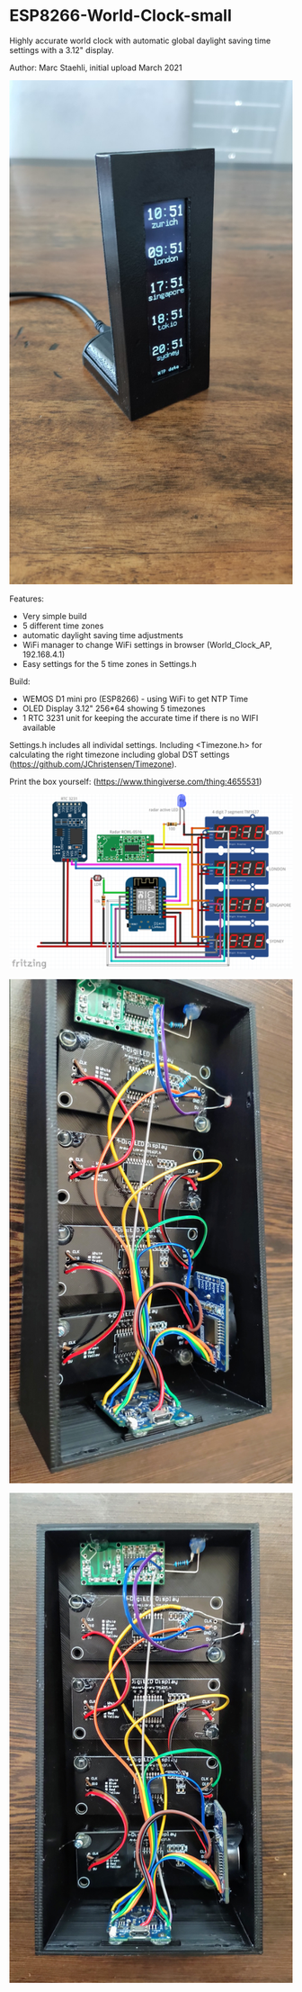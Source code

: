 # ESP8266-World-Clock-small
Highly accurate world clock with automatic global daylight saving time settings with a 3.12" display.

Author: Marc Staehli, initial upload March 2021

[![ESP8266-World-Clock](https://github.com/3KUdelta/ESP8266-World-Clock-small/blob/main/pics/IMG_20210310_105127.jpg)](https://github.com/3KUdelta/ESP8266-World-Clock-small)

Features:
- Very simple build
- 5 different time zones
- automatic daylight saving time adjustments
- WiFi manager to change WiFi settings in browser (World_Clock_AP, 192.168.4.1)
- Easy settings for the 5 time zones in Settings.h

Build:
- WEMOS D1 mini pro (ESP8266) - using WiFi to get NTP Time
- OLED Display 3.12" 256*64 showing 5 timezones
- 1 RTC 3231 unit for keeping the accurate time if there is no WIFI available

Settings.h includes all individal settings. 
Including <Timezone.h> for calculating the right timezone including global DST settings (https://github.com/JChristensen/Timezone).

Print the box yourself: (https://www.thingiverse.com/thing:4655531)

[![ESP8266-World-Clock](https://github.com/3KUdelta/ESP8266-World-Clock/blob/main/pics/WorldClock_Schematic.png)](https://github.com/3KUdelta/ESP8266-World-Clock)

[![ESP8266-World-Clock](https://github.com/3KUdelta/ESP8266-World-Clock/blob/main/pics/IMG_20201108_141833.jpg)](https://github.com/3KUdelta/ESP8266-World-Clock)

[![ESP8266-World-Clock](https://github.com/3KUdelta/ESP8266-World-Clock/blob/main/pics/IMG_20201108_141814.jpg)](https://github.com/3KUdelta/ESP8266-World-Clock)
